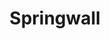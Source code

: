 ---
title: "Springwall"
url: /ciudad-autonoma-de-buenos-aires/springwall-avenida-belgrano/
shop: cama
---